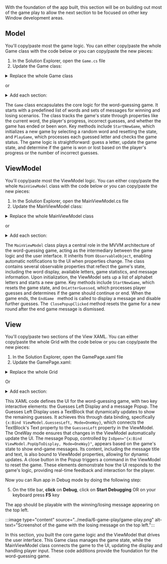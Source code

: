 With the foundation of the app built, this section will be on building out most of the game play to allow the next section to be focused on other key Window development areas.

## Model

You'll copy/paste most the game logic. You can either copy/paste the whole Game class with the code below or you can copy/paste the new pieces:

1. In the Solution Explorer, open the `Game.cs` file
2. Update the Game class:

<details>
  <summary>Replace the whole Game class</summary>

```csharp
class Game
{
    // List of words for the game
    private readonly List<string> _wordList = new List<string> { "WINDOWS", "VIEW", "MODEL", "TASKBAR", "XAML", "CSHARP", "DEBUGGER", "GRID", "STACKPANEL", "RANDOM" };

    // Messages for winning and losing the game
    private readonly string[] _winningMessages = {
            "Incredible! You guessed the word without a single mistake! You're a true word master!",
            "Phew! That was close! You guessed the word just in time! Well done!",
            "Great job! You guessed the word!"
        };
    private readonly string[] _losingMessages = {
            "Better luck next time! The word was {0}. Keep trying, you'll get it!",
            "Don't give up! The word was {0}.",
            "Oh no! The word was {0}.",
            "Sorry, you didn't guess it. The word was {0}.",
            "You ran out of guesses. The word was {0}."
        };

    // Properties for the current game state
    private const int MaxIncorrectGuesses = 6;
    public string CurrentWord { get; private set; }
    public char[] GuessedWord { get; private set; }
    public int IncorrectGuesses { get; private set; }
    public int GuessesLeft => MaxIncorrectGuesses - IncorrectGuesses;
    public bool GameEnd { get; private set; }
    public bool GameWon { get; private set; }
    public string MessageTitle { get; private set; }
    public string MessageContent { get; private set; }

    public Game()
    {

    }

    // Starts a new game by selecting a random word and resetting the game state
    public void StartNewGame()
    {
        var random = new Random();
        CurrentWord = _wordList[random.Next(_wordList.Count)];
        GuessedWord = new string('_', CurrentWord.Length).ToCharArray();
        IncorrectGuesses = 0;
        GameEnd = false;
        GameWon = false;
    }

    // Plays the game by guessing a letter and checking the game status
    public void PlayGame(char letter)
    {
        GuessLetter(letter);
        CheckGameStatus();
    }


    // Guesses a letter and updates the guessed word and incorrect guesses count
    public void GuessLetter(char letter)
    {
        bool isCorrect = false;
        Debug.WriteLine("Incorrect Guesses: " + IncorrectGuesses);
        for (int i = 0; i < CurrentWord.Length; i++)
        {
            if (CurrentWord[i] == letter)
            {
                GuessedWord[i] = letter;
                isCorrect = true;
            }
        }
        if (!isCorrect)
        {
            IncorrectGuesses++;
        }
    }

    // Checks the game status to determine if the game is won or lost
    private void CheckGameStatus()
    {
        // User has guessed all the letters
        if (GuessedWord.All(c => c != '_'))
        {
            GameEnd = true;
            GameWon = true;
            MessageTitle = "Congratulations!";
            MessageContent = GetWinningMessage();
        }
        // User has run out of guesses
        else if (IncorrectGuesses >= MaxIncorrectGuesses)
        {
            GameEnd = true;
            MessageTitle = "Game Over!";
            MessageContent = GetLosingMessage();
        }
    }

    // Returns a winning message based on the number of guesses left
    private string GetWinningMessage()
    {
        return GuessesLeft switch
        {
            MaxIncorrectGuesses => _winningMessages[0],
            1 => _winningMessages[1],
            _ => _winningMessages[2]
        };
    }

    // Returns a random losing message
    private string GetLosingMessage()
    {
        var random = new Random();
        return string.Format(_losingMessages[random.Next(_losingMessages.Length)], CurrentWord);
    }

}
```
</details>

or

<details>
  <summary> Add each section:</summary>

3. Under  `// Messages for winning and losing the game` add:

```csharp
private readonly string[] _winningMessages = {
        "Incredible! You guessed the word without a single mistake! You're a true word master!",
        "Phew! That was close! You guessed the word just in time! Well done!",
        "Great job! You guessed the word!"
    };
private readonly string[] _losingMessages = {
        "Better luck next time! The word was {0}. Keep trying, you'll get it!",
        "Don't give up! The word was {0}.",
        "Oh no! The word was {0}.",
        "Sorry, you didn't guess it. The word was {0}.",
        "You ran out of guesses. The word was {0}."
    };

```

4. Under `// Properties for the current game state` add:
```csharp
private const int MaxIncorrectGuesses = 6;
public int IncorrectGuesses { get; private set; }
public int GuessesLeft => MaxIncorrectGuesses - IncorrectGuesses;
public bool GameEnd { get; private set; }
public bool GameWon { get; private set; }
public string MessageTitle { get; private set; }
public string MessageContent { get; private set; }

```

5. At the end of` StartNewGame()` add:

```csharp
IncorrectGuesses = 0;
GameEnd = false;
GameWon = false;
```

6. Under `// Plays the game by guessing a letter and checking` add:
```csharp
public void PlayGame(char letter)
{
    GuessLetter(letter);
    CheckGameStatus();
}


// Guesses a letter and updates the guessed word and incorrect guesses count
public void GuessLetter(char letter)
{
    bool isCorrect = false;

    for (int i = 0; i < CurrentWord.Length; i++)
    {
        if (CurrentWord[i] == letter)
        {
            GuessedWord[i] = letter;
            isCorrect = true;
        }
    }
    if (!isCorrect)
    {
        IncorrectGuesses++;
    }
}

// Checks the game status to determine if the game is won or lost
private void CheckGameStatus()
{
    // User has guessed all the letters
    if (GuessedWord.All(c => c != '_'))
    {
        GameEnd = true;
        GameWon = true;
        MessageTitle = "Congratulations!";
        MessageContent = GetWinningMessage();
    }
    // User has run out of guesses
    else if (IncorrectGuesses >= MaxIncorrectGuesses)
    {
        GameEnd = true;
        MessageTitle = "Game Over!";
        MessageContent = GetLosingMessage();
    }
}

// Returns a winning message based on the number of guesses left
private string GetWinningMessage()
{
    return GuessesLeft switch
    {
        MaxIncorrectGuesses => _winningMessages[0],
        1 => _winningMessages[1],
        _ => _winningMessages[2]
    };
}

// Returns a random losing message
private string GetLosingMessage()
{
    var random = new Random();
    return string.Format(_losingMessages[random.Next(_losingMessages.Length)], CurrentWord);
}
```
</details>

The `Game` class encapsulates the core logic for the word-guessing game. It starts with a predefined list of words and sets of messages for winning and losing scenarios. The class tracks the game's state through properties like the current word, the player's progress, incorrect guesses, and whether the game has ended or been won. Key methods include `StartNewGame`, which initializes a new game by selecting a random word and resetting the state, and `PlayGame`, which processes each guessed letter and checks the game status. The game logic is straightforward: guess a letter, update the game state, and determine if the game is won or lost based on the player's progress or the number of incorrect guesses.

## ViewModel

You'll copy/paste most the ViewModel logic. You can either copy/paste the whole `MainViewModel` class with the code below or you can copy/paste the new pieces:

1. In the Solution Explorer, open the MainViewModel.cs file
2. Update the MainViewModel class:

<details>
  <summary>Replace the whole MainViewModel class</summary>

```csharp
public partial class MainViewModel : ObservableObject
{
    private readonly Game _game;


    // Properties bound to the UI
    [ObservableProperty]
    public partial string WordDisplay { get; set; }

    [ObservableProperty]
    public partial List<GameLetter> Letters { get; set; }

    [ObservableProperty]
    public partial int IncorrectGuesses { get; set; }

    [ObservableProperty]
    public partial int GuessesLeft { get; set; }

    [ObservableProperty]
    public partial string MessageTitle { get; set; }

    [ObservableProperty]
    public partial string MessageContent { get; set; }
    [ObservableProperty]
    public partial string PopUpToDisplay { get; set; }

    // Constructor initializes the game and letters
    public MainViewModel()
    {
        PopUpToDisplay = "false";
        Letters = new List<GameLetter>();
        for (char letter = 'A'; letter <= 'Z'; letter++)
        {
            Letters.Add(new GameLetter(letter));
        }
        _game = new Game();
        StartNewGame();
    }

    // Starts a new game and updates the properties
    public void StartNewGame()
    {
        _game.StartNewGame();
        UpdateProperties();
    }

    // Command executed when a letter is guessed
    [RelayCommand]
    public void OnLetterGuessed(char LetterValue)
    {
        _game.PlayGame(LetterValue);
        if (_game.GameEnd)
        {
            EndGame();
        }
        else
        {
            UpdateProperties(LetterValue);
        }
    }

    // Ends the game, disables letters, and shows the end game message
    private void EndGame()
    {
        SetLettersIsEnabled(false);
        UpdateProperties();
        ShowEndGameMessage();

    }

    // Command executed when the popup close button is clicked
    [RelayCommand]
    private void ClosePopupClicked()
    {
        PopUpToDisplay = "false";
        SetLettersIsEnabled(true);
        StartNewGame();
    }

    // Shows the end game message in a popup
    private void ShowEndGameMessage()
    {
        MessageTitle = _game.MessageTitle;
        MessageContent = _game.MessageContent;
        PopUpToDisplay = "true";
    }

    // Updates the properties bound to the UI
    private void UpdateProperties(char LetterValue = '\0')
    {
        if (LetterValue != '\0')
        {
            GameLetter foundLetter = Letters.Find(letter => letter.Character == LetterValue);
            if (foundLetter != null)
            {
                foundLetter.IsAvailable = false;
            }
        }
        WordDisplay = string.Join(" ", _game.GuessedWord);
        IncorrectGuesses = _game.IncorrectGuesses;
        GuessesLeft = _game.GuessesLeft;

    }


    // Enables or disables the letter buttons
    private void SetLettersIsEnabled(bool status)
    {
        foreach (var letter in Letters)
        {
            letter.IsAvailable = status;
        }
    }
}

```
</details>

or

<details>
  <summary> Add each section:</summary>

3. Add properties under ` // Properties bound to the UI`:

```csharp
[ObservableProperty]
public partial int IncorrectGuesses { get; set; }

[ObservableProperty]
public partial int GuessesLeft { get; set; }

[ObservableProperty]
public partial string MessageTitle { get; set; }

[ObservableProperty]
public partial string MessageContent { get; set; }
[ObservableProperty]
public partial string PopUpToDisplay { get; set; }
```

4. add to the top of `MainViewModel()`:
```csharp
PopUpToDisplay = "false";
```

5. Update `OnLetterGuessed` the to be:

```csharp
[RelayCommand]
public void OnLetterGuessed(char LetterValue)
{
    _game.PlayGame(LetterValue);
    if (_game.GameEnd)
    {
        EndGame();
    }
    else
    {
        UpdateProperties(LetterValue);
    }
}

```

6. Under `// Ends the game, disables letters, and shows the end game message` add:

```csharp
private void EndGame()
{
    SetLettersIsEnabled(false);
    UpdateProperties();
    ShowEndGameMessage();

}

// Command executed when the popup close button is clicked
[RelayCommand]
private void ClosePopupClicked()
{
    PopUpToDisplay = "false";
    SetLettersIsEnabled(true);
    StartNewGame();
}

// Shows the end game message in a popup
private void ShowEndGameMessage()
{
    MessageTitle = _game.MessageTitle;
    MessageContent = _game.MessageContent;
    PopUpToDisplay = "true";
}
```

7. To the end of `UpdateProperties()` add:

```csharp
IncorrectGuesses = _game.IncorrectGuesses;
GuessesLeft = _game.GuessesLeft;
```

8. Under  `// Enables or disables the letter buttons` add:

```csharp
private void SetLettersIsEnabled(bool status)
{
    foreach (var letter in Letters)
    {
        letter.IsAvailable = status;
    }
}
```
</details>

The `MainViewModel` class plays a central role in the MVVM architecture of the word-guessing game, acting as the intermediary between the game logic and the user interface. It inherits from `ObservableObject`,  enabling automatic notifications to the UI when properties change. The class contains several observable properties that reflect the game's state, including the word display, available letters, game statistics, and message information. Upon initialization, the ViewModel sets up a list of alphabet letters and starts a new game. Key methods include `StartNewGame`, which resets the game state, and `OnLetterGuessed`, which processes player guesses and determines if the game should continue or end. When the game ends, the `EndGame ` method is called to display a message and disable further guesses. The` ClosePopupClicked` method resets the game for a new round after the end game message is dismissed.

## View

You'll copy/paste two sections of the View XAML. You can either copy/paste the whole Grid with the code below or you can copy/paste the new pieces:

1. In the Solution Explorer, open the GamePage.xaml file
2. Update the GamePage.xaml:


<details>
  <summary>Replace the whole Grid </summary>

```xaml
<Grid Background="{ThemeResource ApplicationPageBackgroundThemeBrush}">
        <Grid.RowDefinitions>
            <RowDefinition Height="Auto"/>
            <RowDefinition Height="*"/>
            <RowDefinition Height="Auto"/>
            <RowDefinition Height="Auto"/>
        </Grid.RowDefinitions>
        <Grid.ColumnDefinitions>
            <ColumnDefinition Width="50*"/>
            <ColumnDefinition Width="50*"/>
        </Grid.ColumnDefinitions>

        <!-- Title -->
        <TextBlock Text="SnowPal" Grid.ColumnSpan="2" FontSize="40" HorizontalAlignment="Center" VerticalAlignment="Top" />

        <!-- Drawing -->
        <Image x:Name="Image" Grid.Row="1" Grid.Column="0" HorizontalAlignment="Center" VerticalAlignment="Top" Margin="10,10,10,10" Source="/Assets/Wide310x150Logo.png"/>


        <!-- Guesses Left Display -->
        <StackPanel Grid.Row="1" Grid.Column="1" Orientation="Horizontal" HorizontalAlignment="Center" VerticalAlignment="Top" Margin="10">
            <TextBlock Text="Guesses Left: " FontSize="20"/>
            <TextBlock Text="{x:Bind ViewModel.GuessesLeft, Mode=OneWay}" FontSize="20"/>
        </StackPanel>

        <!-- Alphabet Buttons -->
        <GridView x:Name="AlphabetButtonsGridView" Grid.Row="1" Grid.Column="1" HorizontalAlignment="Center" VerticalAlignment="Center" Margin="10,50,10,10" 
          ScrollViewer.HorizontalScrollMode="Enabled"
          ScrollViewer.HorizontalScrollBarVisibility="Auto"
          ScrollViewer.VerticalScrollMode="Disabled"
          ScrollViewer.VerticalScrollBarVisibility="Hidden"
          ItemsSource="{x:Bind ViewModel.Letters}"> 
            <GridView.ItemsPanel>
                <ItemsPanelTemplate>
                    <ItemsWrapGrid Orientation="Horizontal" MaximumRowsOrColumns="5"/>
                </ItemsPanelTemplate>
            </GridView.ItemsPanel>
            <GridView.ItemTemplate>
                <DataTemplate x:DataType="local:GameLetter">
                    <Button Content="{x:Bind Character}" IsEnabled="{x:Bind IsAvailable, Mode=OneWay}" CommandParameter="{x:Bind Character}"
            Command="{Binding ViewModel.LetterGuessedCommand, ElementName=ThisPage}"/>
                </DataTemplate>
            </GridView.ItemTemplate>
        </GridView>

        <!-- Word Display Area -->
        <TextBlock x:Name="Word" Grid.Row="2" Grid.ColumnSpan="2" Text="{x:Bind ViewModel.WordDisplay, Mode=OneWay}"  FontSize="40" HorizontalAlignment="Center" VerticalAlignment="Bottom" Margin="10"/>

        <!-- Popup for message -->
        <Grid x:Name="Output" >
            <Popup x:Name="StandardPopup" IsLightDismissEnabled="False" IsOpen="{x:Bind ViewModel.PopUpToDisplay, Mode=OneWay}">
                <Border BorderBrush="{ThemeResource SurfaceStrokeColorDefaultBrush}" Background="{ThemeResource AcrylicBackgroundFillColorDefaultBrush}">
                    <StackPanel Orientation="Vertical" HorizontalAlignment="Center" VerticalAlignment="Center" Spacing="12">
                        <TextBlock Text="{x:Bind ViewModel.MessageTitle, Mode=OneWay}" />
                        <TextBlock Text="{x:Bind ViewModel.MessageContent, Mode=OneWay}" />
                        <Button Content="Close" Command="{Binding ViewModel.ClosePopupClickedCommand, ElementName=ThisPage}"/>
                    </StackPanel>
                </Border>
            </Popup>
        </Grid>
    </Grid>
</Page>
```


</details>

Or 

<details>
  <summary> Add each section:</summary>

3. In `Guesses Left Display section`, replace hardcoded “6” with `"{x:Bind ViewModel.GuessesLeft, Mode=OneWay}"`
```xaml
<StackPanel Grid.Row="1" Grid.Column="1" Orientation="Horizontal" HorizontalAlignment="Center" VerticalAlignment="Top" Margin="10">
    <TextBlock Text="Guesses Left: " FontSize="20"/>
    <TextBlock Text="{x:Bind ViewModel.GuessesLeft, Mode=OneWay}" FontSize="20"/>
</StackPanel>
```

4. Under `<!-- Popup for message -->` add:

```xaml
<Grid x:Name="Output" Style="{StaticResource GridStyle}">
    <Popup x:Name="StandardPopup" Style="{StaticResource PopupStyle}" IsLightDismissEnabled="False" IsOpen="{x:Bind ViewModel.PopUpToDisplay, Mode=OneWay}">
        <Border Style="{StaticResource BorderStyle}" BorderBrush="{ThemeResource SurfaceStrokeColorDefaultBrush}" Background="{ThemeResource AcrylicBackgroundFillColorDefaultBrush}">
            <StackPanel Orientation="Vertical" HorizontalAlignment="Center" VerticalAlignment="Center" Spacing="12">
                <TextBlock Text="{x:Bind ViewModel.MessageTitle, Mode=OneWay}" Style="{StaticResource MessageTitlePopupTextBlockStyle}" />
                <TextBlock Text="{x:Bind ViewModel.MessageContent, Mode=OneWay}" Style="{StaticResource MessageContentPopupTextBlockStyle}"/>
                <Button Content="Close" Command="{Binding ViewModel.ClosePopupClickedCommand, ElementName=ThisPage}" Style="{StaticResource PopupButtonStyle}"/>
            </StackPanel>
        </Border>
    </Popup>
</Grid>
```
</details>

This XAML code defines the UI for the word-guessing game, with two key interactive elements: the Guesses Left Display and a message Popup. The Guesses Left Display uses a TextBlock that dynamically updates to show the remaining guesses. It achieves this through data binding, specifically `{x:Bind ViewModel.GuessesLeft, Mode=OneWay}`, which connects the TextBlock's Text property to the `GuessesLeft` property in the ViewModel. The OneWay mode ensures that changes in the ViewModel automatically update the UI. The message Popup, controlled by `IsOpen="{x:Bind ViewModel.PopUpToDisplay, Mode=OneWay}"`, appears based on the game's state to show end-game messages. Its content, including the message title and text, is also bound to ViewModel properties, allowing for dynamic updates. A close button in the Popup triggers a command in the ViewModel to reset the game. These elements demonstrate how the UI responds to the game's logic, providing real-time feedback and interaction for the player.

Now you can Run app in Debug mode by doing the following step:

5. On the title bar, **click** on **Debug**, click on **Start Debugging** OR on your keyboard press **F5** key

The app should be playable with the winning/losing message appearing on the top left.

:::image type="content" source="../media/6-game-play/game-play.png" alt-text="Screenshot of the game with the losing message on the top left.":::

In this section, you built the core game logic and the ViewModel that drives the user interface. This Game class manages the game state, while the MainViewModel class connects the game to the UI, updating the display and handling player input. These code additions provide the foundation for the word-guessing game.
